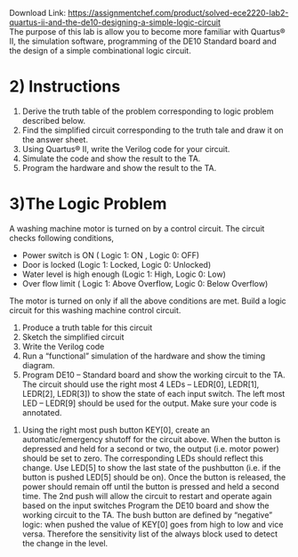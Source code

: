 Download Link: https://assignmentchef.com/product/solved-ece2220-lab2-quartus-ii-and-the-de10-designing-a-simple-logic-circuit
<br>
The purpose of this lab is allow you to become more familiar with Quartus® II, the simulation software, programming of the DE10 Standard board and the design of a simple combinational logic circuit.

<h1>2) Instructions</h1>

<ol>

 <li>Derive the truth table of the problem corresponding to logic problem described below.</li>

 <li>Find the simplified circuit corresponding to the truth tale and draw it on the answer sheet.</li>

 <li>Using Quartus® II, write the Verilog code for your circuit.</li>

 <li>Simulate the code and show the result to the TA.</li>

 <li>Program the hardware and show the result to the TA.</li>

</ol>

<h1>3)The Logic Problem</h1>

A washing machine motor is turned on by a control circuit. The circuit checks following conditions,

<ul>

 <li>Power switch is ON ( Logic 1: ON , Logic 0: OFF)</li>

 <li>Door is locked (Logic 1: Locked, Logic 0: Unlocked)</li>

 <li>Water level is high enough (Logic 1: High, Logic 0: Low)</li>

 <li>Over flow limit ( Logic 1: Above Overflow, Logic 0: Below Overflow)</li>

</ul>

The motor is turned on only if all the above conditions are met. Build a logic circuit for this washing machine control circuit.

<ol>

 <li>Produce a truth table for this circuit</li>

 <li>Sketch the simplified circuit</li>

 <li>Write the Verilog code</li>

 <li>Run a “functional” simulation of the hardware and show the timing diagram. <strong> </strong></li>

 <li>Program DE10 – Standard board and show the working circuit to the TA. The circuit should use the right most 4 LEDs – LEDR[0], LEDR[1], LEDR[2], LEDR[3]) to show the state of each input switch. The left most LED – LEDR[9] should be used for the output. Make sure your code is annotated.</li>

</ol>




<ol>

 <li>Using the right most push button KEY[0], create an automatic/emergency shutoff for the circuit above. When the button is depressed and held for a second or two, the output (i.e. motor power) should be set to zero. The corresponding LEDs should reflect this change. Use LED[5] to show the last state of the pushbutton (i.e. if the button is pushed LED[5] should be on). Once the button is released, the power should remain off until the button is pressed and held a second time. The 2nd push will allow the circuit to restart and operate again based on the input switches Program the DE10 board and show the working circuit to the TA. The bush button are defined by “negative” logic: when pushed the value of KEY[0] goes from high to low and vice versa. Therefore the sensitivity list of the always block used to detect the change in the level.</li>

</ol>



